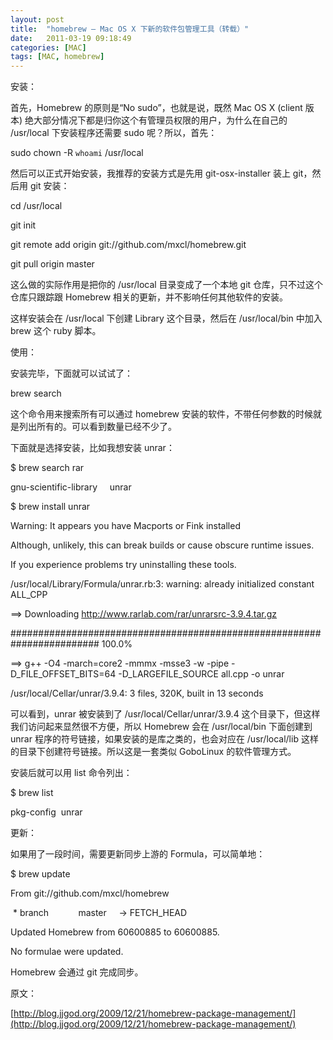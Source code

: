 ```yaml
---
layout: post
title:  "homebrew — Mac OS X 下新的软件包管理工具（转载）"
date:   2011-03-19 09:18:49
categories: [MAC]
tags: [MAC, homebrew]
---
```


安装：

首先，Homebrew 的原则是“No sudo”，也就是说，既然 Mac OS X (client 版本) 绝大部分情况下都是归你这个有管理员权限的用户，为什么在自己的 /usr/local 下安装程序还需要 sudo 呢？所以，首先：

sudo chown -R `whoami` /usr/local

然后可以正式开始安装，我推荐的安装方式是先用 git-osx-installer 装上 git，然后用 git 安装：

cd /usr/local

git init

git remote add origin git://github.com/mxcl/homebrew.git

git pull origin master

这么做的实际作用是把你的 /usr/local 目录变成了一个本地 git 仓库，只不过这个仓库只跟踪跟 Homebrew 相关的更新，并不影响任何其他软件的安装。

这样安装会在 /usr/local 下创建 Library 这个目录，然后在 /usr/local/bin 中加入 brew 这个 ruby 脚本。

使用：

安装完毕，下面就可以试试了：

brew search

这个命令用来搜索所有可以通过 homebrew 安装的软件，不带任何参数的时候就是列出所有的。可以看到数量已经不少了。

下面就是选择安装，比如我想安装 unrar：

$ brew search rar

gnu-scientific-library     unrar

$ brew install unrar

Warning: It appears you have Macports or Fink installed

Although, unlikely, this can break builds or cause obscure runtime issues.

If you experience problems try uninstalling these tools.

/usr/local/Library/Formula/unrar.rb:3: warning: already initialized constant ALL_CPP

==> Downloading http://www.rarlab.com/rar/unrarsrc-3.9.4.tar.gz

######################################################################## 100.0%

==> g++ -O4 -march=core2 -mmmx -msse3 -w -pipe -D_FILE_OFFSET_BITS=64 -D_LARGEFILE_SOURCE all.cpp -o unrar

/usr/local/Cellar/unrar/3.9.4: 3 files, 320K, built in 13 seconds

可以看到，unrar 被安装到了 /usr/local/Cellar/unrar/3.9.4 这个目录下，但这样我们访问起来显然很不方便，所以 Homebrew 会在 /usr/local/bin 下面创建到 unrar 程序的符号链接，如果安装的是库之类的，也会对应在 /usr/local/lib 这样的目录下创建符号链接。所以这是一套类似 GoboLinux 的软件管理方式。

安装后就可以用 list 命令列出：

$ brew list

pkg-config  unrar

更新：

如果用了一段时间，需要更新同步上游的 Formula，可以简单地：

$ brew update

From git://github.com/mxcl/homebrew

 * branch            master     -> FETCH_HEAD

Updated Homebrew from 60600885 to 60600885.

No formulae were updated.

Homebrew 会通过 git 完成同步。

原文：

[http://blog.jjgod.org/2009/12/21/homebrew-package-management/](http://blog.jjgod.org/2009/12/21/homebrew-package-management/)